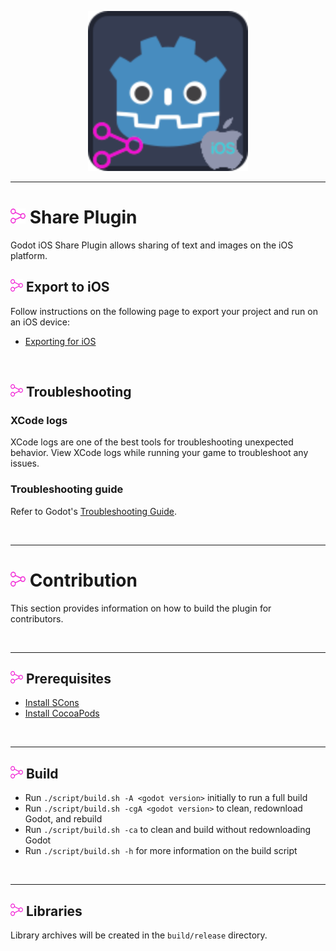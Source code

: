 <p align="center">
	<img width="256" height="256" src="../demo/assets/share-ios.png">
</p>

---
# <img src="../addon/icon.png" width="24"> Share Plugin
Godot iOS Share Plugin allows sharing of text and images on the iOS platform.

## <img src="../addon/icon.png" width="20"> Export to iOS
Follow instructions on the following page to export your project and run on an iOS device:
- [Exporting for iOS](https://docs.godotengine.org/en/stable/tutorials/export/exporting_for_ios.html)

<br/>

## <img src="../addon/icon.png" width="20"> Troubleshooting

### XCode logs
XCode logs are one of the best tools for troubleshooting unexpected behavior. View XCode logs while running your game to troubleshoot any issues.


### Troubleshooting guide
Refer to Godot's [Troubleshooting Guide](https://docs.godotengine.org/en/stable/tutorials/export/exporting_for_ios.html#troubleshooting).

<br/>


___

# <img src="../addon/icon.png" width="24"> Contribution

This section provides information on how to build the plugin for contributors.

<br/>

___

## <img src="../addon/icon.png" width="20"> Prerequisites

- [Install SCons](https://scons.org/doc/production/HTML/scons-user/ch01s02.html)
- [Install CocoaPods](https://guides.cocoapods.org/using/getting-started.html)

<br/>

___

## <img src="../addon/icon.png" width="20"> Build

- Run `./script/build.sh -A <godot version>` initially to run a full build
- Run `./script/build.sh -cgA <godot version>` to clean, redownload Godot, and rebuild
- Run `./script/build.sh -ca` to clean and build without redownloading Godot
- Run `./script/build.sh -h` for more information on the build script

<br/>

___

## <img src="../addon/icon.png" width="20"> Libraries

Library archives will be created in the `build/release` directory.
